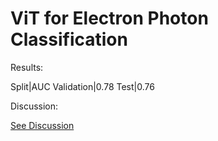 # ViT for Electron Photon Classification

Results:

Split|AUC
Validation|0.78
Test|0.76

Discussion:

[See Discussion](./task_3.ipynb)

